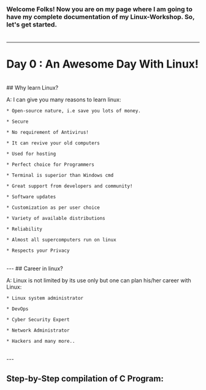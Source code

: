 ### Welcome Folks! Now you are on my page where I am going to have my complete documentation of my Linux-Workshop. So, let's get started.<br><br>
---

# Day 0 : An Awesome Day With Linux!
<br>
## Why learn Linux?

A: I can give you many reasons to learn linux:

	* Open-source nature, i.e save you lots of money.

	* Secure

	* No requirement of Antivirus!

	* It can revive your old computers

	* Used for hosting

	* Perfect choice for Programmers

	* Terminal is superior than Windows cmd

	* Great support from developers and community!

	* Software updates

	* Customization as per user choice

	* Variety of available distributions

	* Reliability

	* Almost all supercomputers run on linux

	* Respects your Privacy

<br>
---
## Career in linux?


A: Linux is not limited by its use only but one can plan his/her career with Linux:

	* Linux system administrator

	* DevOps

	* Cyber Security Expert

	* Network Administrator

	* Hackers and many more..
<br>
---

## Step-by-Step compilation of C Program:
